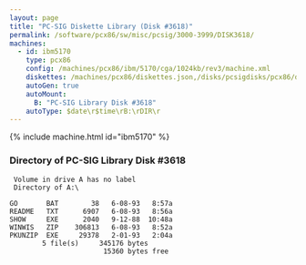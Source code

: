 ```yaml
---
layout: page
title: "PC-SIG Diskette Library (Disk #3618)"
permalink: /software/pcx86/sw/misc/pcsig/3000-3999/DISK3618/
machines:
  - id: ibm5170
    type: pcx86
    config: /machines/pcx86/ibm/5170/cga/1024kb/rev3/machine.xml
    diskettes: /machines/pcx86/diskettes.json,/disks/pcsigdisks/pcx86/diskettes.json
    autoGen: true
    autoMount:
      B: "PC-SIG Library Disk #3618"
    autoType: $date\r$time\rB:\rDIR\r
---
```


{% include machine.html id="ibm5170" %}

### Directory of PC-SIG Library Disk #3618

     Volume in drive A has no label
     Directory of A:\

    GO       BAT        38   6-08-93   8:57a
    README   TXT      6907   6-08-93   8:56a
    SHOW     EXE      2040   9-12-88  10:48a
    WINWIS   ZIP    306813   6-08-93   8:52a
    PKUNZIP  EXE     29378   2-01-93   2:04a
            5 file(s)     345176 bytes
                           15360 bytes free
